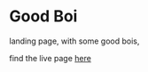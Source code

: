 # Good Boi

landing page, with some good bois,

find the live page [here](https://just2deep.github.io/landing_page/)
